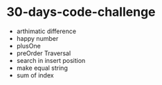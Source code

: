 # 30-days-code-challenge

- arthimatic difference 
- happy number
- plusOne
- preOrder Traversal
- search in insert position
- make equal string
- sum of index